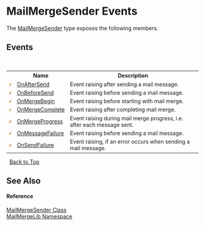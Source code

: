 # MailMergeSender Events
 

The <a href="40f1c5c7-ab3e-c0de-43fb-c4fca84e5f64">MailMergeSender</a> type exposes the following members.


## Events
&nbsp;<table><tr><th></th><th>Name</th><th>Description</th></tr><tr><td>![Public event](media/pubevent.gif "Public event")</td><td><a href="e13252a7-62d9-90d3-d7b5-572f9a8d18a6">OnAfterSend</a></td><td>
Event raising after sending a mail message.</td></tr><tr><td>![Public event](media/pubevent.gif "Public event")</td><td><a href="1dc80e13-b36a-39fc-71b6-5efdc18d0233">OnBeforeSend</a></td><td>
Event raising before sending a mail message.</td></tr><tr><td>![Public event](media/pubevent.gif "Public event")</td><td><a href="a0cee064-b4d1-22ab-ce9f-211fc5920b02">OnMergeBegin</a></td><td>
Event raising before starting with mail merge.</td></tr><tr><td>![Public event](media/pubevent.gif "Public event")</td><td><a href="48e78f62-58b4-3c1f-df14-25321990b8f5">OnMergeComplete</a></td><td>
Event raising after completing mail merge.</td></tr><tr><td>![Public event](media/pubevent.gif "Public event")</td><td><a href="5bdc7b78-09d1-2c9a-fa9c-b8ba70f2b6f1">OnMergeProgress</a></td><td>
Event raising during mail merge progress, i.e. after each message sent.</td></tr><tr><td>![Public event](media/pubevent.gif "Public event")</td><td><a href="52e318d0-a5bb-1300-61fd-499b5ab74ee8">OnMessageFailure</a></td><td>
Event raising before sending a mail message.</td></tr><tr><td>![Public event](media/pubevent.gif "Public event")</td><td><a href="d0ade639-f148-624a-05fb-3ae7a585cbeb">OnSendFailure</a></td><td>
Event raising, if an error occurs when sending a mail message.</td></tr></table>&nbsp;
<a href="#mailmergesender-events">Back to Top</a>

## See Also


#### Reference
<a href="40f1c5c7-ab3e-c0de-43fb-c4fca84e5f64">MailMergeSender Class</a><br /><a href="31c6ebbe-d683-7561-7308-5a5ee1f76bf5">MailMergeLib Namespace</a><br />